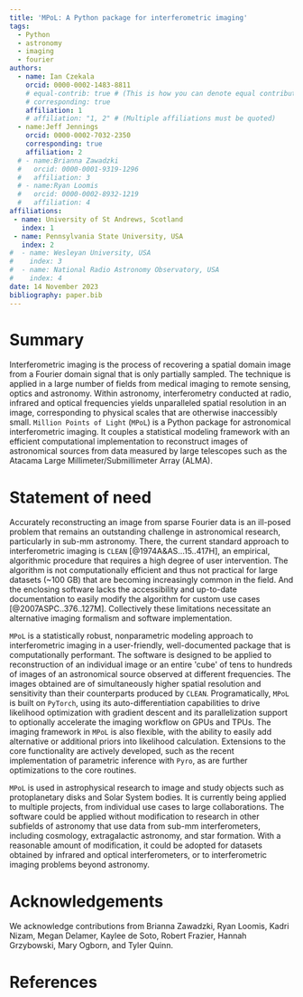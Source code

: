 ```yaml
---
title: 'MPoL: A Python package for interferometric imaging'
tags:
  - Python
  - astronomy
  - imaging
  - fourier
authors:
  - name: Ian Czekala
    orcid: 0000-0002-1483-8811
    # equal-contrib: true # (This is how you can denote equal contributions between multiple authors)
    # corresponding: true
    affiliation: 1
    # affiliation: "1, 2" # (Multiple affiliations must be quoted)
  - name:Jeff Jennings
    orcid: 0000-0002-7032-2350
    corresponding: true
    affiliation: 2
  # - name:Brianna Zawadzki
  #   orcid: 0000-0001-9319-1296
  #   affiliation: 3
  # - name:Ryan Loomis
  #   orcid: 0000-0002-8932-1219
  #   affiliation: 4
affiliations:
 - name: University of St Andrews, Scotland
   index: 1
 - name: Pennsylvania State University, USA
   index: 2
#  - name: Wesleyan University, USA
#    index: 3
#  - name: National Radio Astronomy Observatory, USA
#    index: 4      
date: 14 November 2023
bibliography: paper.bib
---
```


# Summary

Interferometric imaging is the process of recovering a spatial domain image from a Fourier domain signal that is only partially sampled. The technique is applied in a large number of fields from medical imaging to remote sensing, optics and astronomy. Within astronomy, interferometry conducted at radio, infrared and optical frequencies yields unparalleled spatial resolution in an image, corresponding to physical scales that are otherwise inaccessibly small. `Million Points of Light` (`MPoL`) is a Python package for astronomical interferometric imaging. It couples a statistical modeling framework with an efficient computational implementation to reconstruct images of astronomical sources from data measured by large telescopes such as the Atacama Large Millimeter/Submillimeter Array (ALMA). 

# Statement of need

Accurately reconstructing an image from sparse Fourier data is an ill-posed problem that remains an outstanding challenge in astronomical research, particularly in sub-mm astronomy. There, the current standard approach to interferometric imaging is `CLEAN` [@1974A&AS...15..417H], an empirical, algorithmic procedure that requires a high degree of user intervention. The algorithm is not computationally efficient and thus not practical for large datasets (~100 GB) that are becoming increasingly common in the field. And the enclosing software lacks the accessibility and up-to-date documentation to easily modify the algorithm for custom use cases [@2007ASPC..376..127M]. Collectively these limitations necessitate an alternative imaging formalism and software implementation. 

`MPoL` is a statistically robust, nonparametric modeling approach to interferometric imaging in a user-friendly, well-documented package that is computationally performant. The software is designed to be applied to reconstruction of an individual image or an entire 'cube' of tens to hundreds of images of an astronomical source observed at different frequencies. The images obtained are of simultaneously higher spatial resolution and sensitivity than their counterparts produced by `CLEAN`. Programatically, `MPoL` is built on `PyTorch`, using its auto-differentiation capabilities to drive likelihood optimization with gradient descent and its parallelization support to optionally accelerate the imaging workflow on GPUs and TPUs. The imaging framework in `MPoL` is also flexible, with the ability to easily add alternative or additional priors into likelihood calculation. Extensions to the core functionality are actively developed, such as the recent implementation of parametric inference with `Pyro`, as are further optimizations to the core routines.

`MPoL` is used in astrophysical research to image and study objects such as protoplanetary disks and Solar System bodies. It is currently being applied to multiple projects, from individual use cases to large collaborations. The software could be applied without modification to research in other subfields of astronomy that use data from sub-mm interferometers, including cosmology, extragalactic astronomy, and star formation. With a reasonable amount of modification, it could be adopted for datasets obtained by infrared and optical interferometers, or to interferometric imaging problems beyond astronomy.

# Acknowledgements

We acknowledge contributions from Brianna Zawadzki, Ryan Loomis, Kadri Nizam, Megan Delamer, Kaylee de Soto, Robert Frazier, Hannah Grzybowski, Mary Ogborn, and Tyler Quinn.

# References
